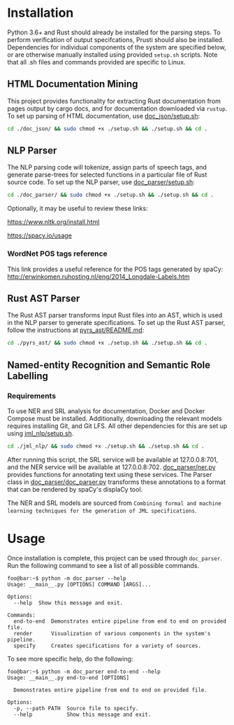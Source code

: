 # Installation
Python 3.6+ and Rust should already be installed for the parsing steps. To perform verification of output specifcations, Prusti should also be installed.
Dependencies for individual components of the system are specified below, or are otherwise manually installed using provided `setup.sh` scripts.
Note that all .sh files and commands provided are specific to Linux. 

## HTML Documentation Mining
This project provides functionality for extracting Rust documentation from pages output by cargo docs, and for documentation downloaded via `rustup`.
To set up parsing of HTML documentation, use [doc_json/setup.sh](doc_json/setup.sh):
```bash
cd ./doc_json/ && sudo chmod +x ./setup.sh && ./setup.sh && cd .
```

## NLP Parser
The NLP parsing code will tokenize, assign parts of speech tags, and generate parse-trees for selected functions in a particular file of Rust source code.
To set up the NLP parser, use [doc_parser/setup.sh](doc_parser/setup.sh):
```bash
cd ./doc_parser/ && sudo chmod +x ./setup.sh && ./setup.sh && cd .
```

Optionally, it may be useful to review these links:

https://www.nltk.org/install.html

https://spacy.io/usage

### WordNet POS tags reference
This link provides a useful reference for the POS tags generated by spaCy:
http://erwinkomen.ruhosting.nl/eng/2014_Longdale-Labels.htm

[comment]: <> (### Launching NLP Server &#40;For WordNet parsing&#41;)

[comment]: <> (This command will launch StanfordCoreNLP. This is not necessary to use the NLP parser.)

[comment]: <> (```bash)

[comment]: <> (java -mx4g -cp "*" edu.stanford.nlp.pipeline.StanfordCoreNLPServer -port 9000 -timeout 15000)

[comment]: <> (```)


## Rust AST Parser
The Rust AST parser transforms input Rust files into an AST, which is used in the NLP parser to generate specifications.
To set up the Rust AST parser, follow the instructions at [pyrs_ast/README.md](pyrs_ast/README.md):
```bash
cd ./pyrs_ast/ && sudo chmod +x ./setup.sh && ./setup.sh && cd .
```

## Named-entity Recognition and Semantic Role Labelling
### Requirements
To use NER and SRL analysis for documentation, Docker and Docker Compose must be installed. Additionally, downloading the relevant models requires installing Git,
and Git LFS. All other dependencies for this are set up using [jml_nlp/setup.sh](jml_nlp/setup.sh).
```bash
cd ./jml_nlp/ && sudo chmod +x ./setup.sh && ./setup.sh && cd .
```
After running this script, the SRL service will be available at 127.0.0.8:701, and the NER service will be available at 127.0.0.8:702.
[doc_parser/ner.py](doc_parser/ner.py) provides functions for annotating text using these services. The Parser class in [doc_parser/doc_parser.py](doc_parser/doc_parser.py) transforms these annotations to a format that can be rendered by spaCy's displaCy tool.

The NER and SRL models are sourced from `Combining formal and machine learning techniques for the generation of JML specifications`.

# Usage
Once installation is complete, this project can be used through `doc_parser`. Run the following command to see a list of all possible commands.
```console
foo@bar:~$ python -m doc_parser --help
Usage: __main__.py [OPTIONS] COMMAND [ARGS]...

Options:
  --help  Show this message and exit.

Commands:
  end-to-end  Demonstrates entire pipeline from end to end on provided file.
  render      Visualization of various components in the system's pipeline.
  specify     Creates specifications for a variety of sources.
```

To see more specific help, do the following:
```console
foo@bar:~$ python -m doc_parser end-to-end --help
Usage: __main__.py end-to-end [OPTIONS]

  Demonstrates entire pipeline from end to end on provided file.

Options:
  -p, --path PATH  Source file to specify.
  --help           Show this message and exit.
```
